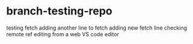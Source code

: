 # branch-testing-repo
testing fetch
adding another line to fetch
adding new fetch line
checking remote ref
editing from a web VS code editor
